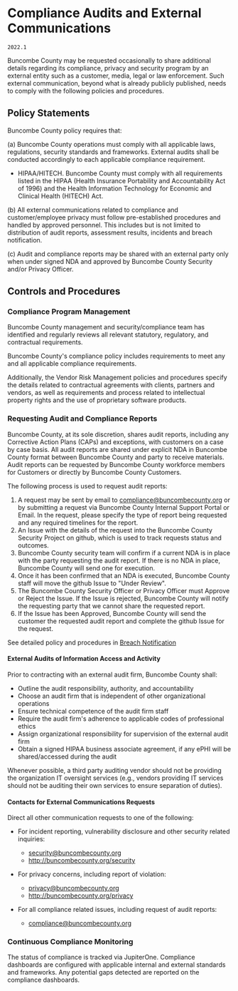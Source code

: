 # Compliance Audits and External Communications

`2022.1`

Buncombe County may be requested occasionally to share additional details regarding its
compliance, privacy and security program by an external entity such as a
customer, media, legal or law enforcement.  Such external communication, beyond
what is already publicly published, needs to comply with the following policies
and procedures.

## Policy Statements

Buncombe County policy requires that:

(a) Buncombe County operations must comply with all applicable laws,
regulations, security standards and frameworks. External audits shall be
conducted accordingly to each applicable compliance requirement.

  - HIPAA/HITECH. Buncombe County must comply with all requirements listed
    in the HIPAA (Health Insurance Portability and Accountability Act of 1996)
    and the Health Information Technology for Economic and Clinical Health
    (HITECH) Act.





(b) All external communications related to compliance and customer/employee
privacy must follow pre-established procedures and handled by approved
personnel. This includes but is not limited to distribution of audit reports,
assessment results, incidents and breach notification.

(c) Audit and compliance reports may be shared with an external party only when
under signed NDA and approved by Buncombe County Security and/or Privacy Officer.



## Controls and Procedures


### Compliance Program Management

Buncombe County management and security/compliance team has identified and
regularly reviews all relevant statutory, regulatory, and contractual
requirements.

Buncombe County's compliance policy includes requirements to meet any and
all applicable compliance requirements.

Additionally, the Vendor Risk Management policies and procedures specify the
details related to contractual agreements with clients, partners and vendors,
as well as requirements and process related to intellectual property rights and
the use of proprietary software products.

### Requesting Audit and Compliance Reports

Buncombe County, at its sole discretion, shares audit reports, including
any Corrective Action Plans (CAPs) and exceptions, with customers on a case by case
basis. All audit reports are shared under explicit NDA in Buncombe County format
between Buncombe County and party to receive materials. Audit reports can be requested
by Buncombe County workforce members for Customers or directly by Buncombe County Customers.

The following process is used to request audit reports:

1. A request may be sent by email to
   [compliance@buncombecounty.org](mailto:compliance@buncombecounty.org)
   or by submitting a request via Buncombe County Internal Support Portal
   or Email. In the request, please specify the type of report being requested
   and any required timelines for the report.
2. An Issue with the details of the request into the Buncombe County Security Project
   on github, which is used to track requests status and outcomes.
3. Buncombe County security team will confirm if a current NDA is in place with the
   party requesting the audit report. If there is no NDA in place, Buncombe County will
   send one for execution.
4. Once it has been confirmed that an NDA is executed, Buncombe County staff will move
   the github Issue to "Under Review".
5. The Buncombe County Security Officer or Privacy Officer must Approve or Reject the
   Issue. If the Issue is rejected, Buncombe County will notify the requesting party
   that we cannot share the requested report.
4. If the Issue has been Approved, Buncombe County will send the customer the requested
   audit report and complete the github Issue for the request.

See detailed policy and procedures in [Breach Notification](breach.md)

#### External Audits of Information Access and Activity

Prior to contracting with an external audit firm, Buncombe County shall:

* Outline the audit responsibility, authority, and accountability
* Choose an audit firm that is independent of other organizational operations
* Ensure technical competence of the audit firm staff
* Require the audit firm's adherence to applicable codes of professional ethics
* Assign organizational responsibility for supervision of the external audit
  firm
* Obtain a signed HIPAA business associate agreement, if any ePHI will be shared/accessed during the audit

Whenever possible, a third party auditing vendor should not be providing the
organization IT oversight services (e.g., vendors providing IT services should
not be auditing their own services to ensure separation of duties).

#### Contacts for External Communications Requests

Direct all other communication requests to one of the following:

* For incident reporting, vulnerability disclosure and other security related
  inquiries:
    - [security@buncombecounty.org](mailto:security@buncombecounty.org)
    - <http://buncombecounty.org/security>

* For privacy concerns, including report of violation:
    - [privacy@buncombecounty.org](mailto:privacy@buncombecounty.org)
    - <http://buncombecounty.org/privacy>

* For all compliance related issues, including request of audit reports:
    - [compliance@buncombecounty.org](mailto:compliance@buncombecounty.org)


### Continuous Compliance Monitoring

The status of compliance is tracked via JupiterOne. Compliance dashboards are
configured with applicable internal and external standards and frameworks. Any
potential gaps detected are reported on the compliance dashboards.

